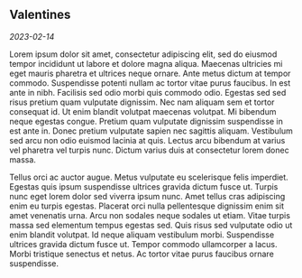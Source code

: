 ## Valentines
*2023-02-14*

Lorem ipsum dolor sit amet, consectetur adipiscing elit, sed do eiusmod tempor incididunt ut labore et dolore magna aliqua. Maecenas ultricies mi eget mauris pharetra et ultrices neque ornare. Ante metus dictum at tempor commodo. Suspendisse potenti nullam ac tortor vitae purus faucibus. In est ante in nibh. Facilisis sed odio morbi quis commodo odio. Egestas sed sed risus pretium quam vulputate dignissim. Nec nam aliquam sem et tortor consequat id. Ut enim blandit volutpat maecenas volutpat. Mi bibendum neque egestas congue. Pretium quam vulputate dignissim suspendisse in est ante in. Donec pretium vulputate sapien nec sagittis aliquam. Vestibulum sed arcu non odio euismod lacinia at quis. Lectus arcu bibendum at varius vel pharetra vel turpis nunc. Dictum varius duis at consectetur lorem donec massa.

Tellus orci ac auctor augue. Metus vulputate eu scelerisque felis imperdiet. Egestas quis ipsum suspendisse ultrices gravida dictum fusce ut. Turpis nunc eget lorem dolor sed viverra ipsum nunc. Amet tellus cras adipiscing enim eu turpis egestas. Placerat orci nulla pellentesque dignissim enim sit amet venenatis urna. Arcu non sodales neque sodales ut etiam. Vitae turpis massa sed elementum tempus egestas sed. Quis risus sed vulputate odio ut enim blandit volutpat. Id neque aliquam vestibulum morbi. Suspendisse ultrices gravida dictum fusce ut. Tempor commodo ullamcorper a lacus. Morbi tristique senectus et netus. Ac tortor vitae purus faucibus ornare suspendisse.